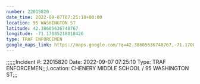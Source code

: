 ```yaml
---
number: 22015820
date_time: 2022-09-07T07:25:10+00:00
location: 95 WASHINGTON ST
latitude: 42.38605636748767
longitude: -71.17085218018426
type: TRAF ENFORCEMEN
google_maps_link: https://maps.google.com/?q=42.38605636748767,-71.17085218018426
---
```


;;;;;;Incident #: 22015820   Date: 2022-09-07 07:25:10   Type: TRAF ENFORCEMEN;;;Location: CHENERY MIDDLE SCHOOL / 95 WASHINGTON ST;;;
